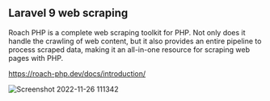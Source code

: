 
## Laravel 9 web scraping

Roach PHP is a complete web scraping toolkit for PHP. Not only does it handle the crawling of web content, but it also provides an entire pipeline to process scraped data, making it an all-in-one resource for scraping web pages with PHP.

https://roach-php.dev/docs/introduction/

![Screenshot 2022-11-26 111342](https://user-images.githubusercontent.com/67253461/204074364-54b663f7-eb24-4469-8846-d3acd6fa29ea.png)
